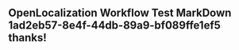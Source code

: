 <properties
ms.topic="hero-topic"
ms.test1="hero-topic"
ms.test2="test"/>

## OpenLocalization Workflow Test MarkDown 1ad2eb57-8e4f-44db-89a9-bf089ffe1ef5 thanks!
